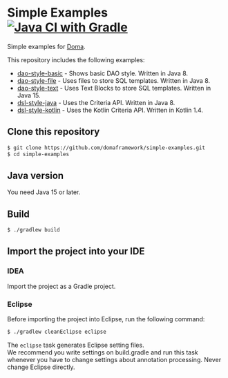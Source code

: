 Simple Examples [![Java CI with Gradle](https://github.com/domaframework/simple-examples/workflows/Java%20CI%20with%20Gradle/badge.svg)](https://github.com/domaframework/simple-examples/actions?query=workflow%3A%22Java+CI+with+Gradle%22)
========================================

Simple examples for [Doma](https://github.com/domaframework/doma).

This repository includes the following examples:

* [dao-style-basic](dao-style-basic) - Shows basic DAO style. Written in Java 8.
* [dao-style-file](dao-style-file) - Uses files to store SQL templates. Written in Java 8.
* [dao-style-text](dao-style-text) - Uses Text Blocks to store SQL templates. Written in Java 15.
* [dsl-style-java](dsl-style-java) - Uses the Criteria API. Written in Java 8.
* [dsl-style-kotlin](dsl-style-kotlin) - Uses the Kotlin Criteria API. Written in Kotlin 1.4.

Clone this repository
---------------------

```bash
$ git clone https://github.com/domaframework/simple-examples.git
$ cd simple-examples
```

Java version
------------

You need Java 15 or later.

Build
-----

```bash
$ ./gradlew build
```

Import the project into your IDE
--------------------------------

### IDEA

Import the project as a Gradle project.

### Eclipse

Before importing the project into Eclipse, run the following command:

```bash
$ ./gradlew cleanEclipse eclipse
```

The `eclipse` task generates Eclipse setting files.  
We recommend you write settings on build.gradle and run this task
whenever you have to change settings about annotation processing.
Never change Eclipse directly.
